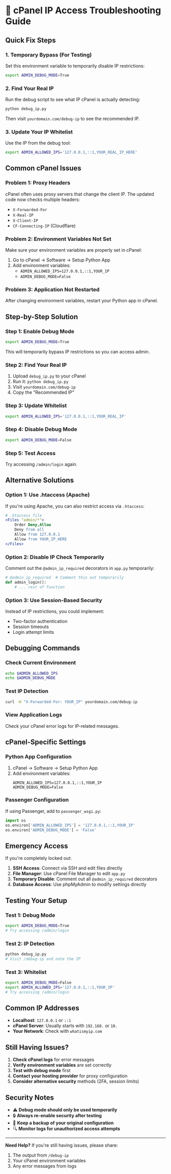 # 🔧 cPanel IP Access Troubleshooting Guide

## Quick Fix Steps

### 1. **Temporary Bypass (For Testing)**
Set this environment variable to temporarily disable IP restrictions:
```bash
export ADMIN_DEBUG_MODE=True
```

### 2. **Find Your Real IP**
Run the debug script to see what IP cPanel is actually detecting:
```bash
python debug_ip.py
```
Then visit `yourdomain.com/debug-ip` to see the recommended IP.

### 3. **Update Your IP Whitelist**
Use the IP from the debug tool:
```bash
export ADMIN_ALLOWED_IPS='127.0.0.1,::1,YOUR_REAL_IP_HERE'
```

## Common cPanel Issues

### **Problem 1: Proxy Headers**
cPanel often uses proxy servers that change the client IP. The updated code now checks multiple headers:
- `X-Forwarded-For`
- `X-Real-IP` 
- `X-Client-IP`
- `CF-Connecting-IP` (Cloudflare)

### **Problem 2: Environment Variables Not Set**
Make sure your environment variables are properly set in cPanel:
1. Go to cPanel → Software → Setup Python App
2. Add environment variables:
   - `ADMIN_ALLOWED_IPS=127.0.0.1,::1,YOUR_IP`
   - `ADMIN_DEBUG_MODE=False`

### **Problem 3: Application Not Restarted**
After changing environment variables, restart your Python app in cPanel.

## Step-by-Step Solution

### **Step 1: Enable Debug Mode**
```bash
export ADMIN_DEBUG_MODE=True
```
This will temporarily bypass IP restrictions so you can access admin.

### **Step 2: Find Your Real IP**
1. Upload `debug_ip.py` to your cPanel
2. Run it: `python debug_ip.py`
3. Visit `yourdomain.com/debug-ip`
4. Copy the "Recommended IP"

### **Step 3: Update Whitelist**
```bash
export ADMIN_ALLOWED_IPS='127.0.0.1,::1,YOUR_REAL_IP'
```

### **Step 4: Disable Debug Mode**
```bash
export ADMIN_DEBUG_MODE=False
```

### **Step 5: Test Access**
Try accessing `/admin/login` again.

## Alternative Solutions

### **Option 1: Use .htaccess (Apache)**
If you're using Apache, you can also restrict access via `.htaccess`:

```apache
# .htaccess file
<Files "admin/*">
    Order Deny,Allow
    Deny from all
    Allow from 127.0.0.1
    Allow from YOUR_IP_HERE
</Files>
```

### **Option 2: Disable IP Check Temporarily**
Comment out the `@admin_ip_required` decorators in `app.py` temporarily:

```python
# @admin_ip_required  # Comment this out temporarily
def admin_login():
    # ... rest of function
```

### **Option 3: Use Session-Based Security**
Instead of IP restrictions, you could implement:
- Two-factor authentication
- Session timeouts
- Login attempt limits

## Debugging Commands

### **Check Current Environment**
```bash
echo $ADMIN_ALLOWED_IPS
echo $ADMIN_DEBUG_MODE
```

### **Test IP Detection**
```bash
curl -H "X-Forwarded-For: YOUR_IP" yourdomain.com/debug-ip
```

### **View Application Logs**
Check your cPanel error logs for IP-related messages.

## cPanel-Specific Settings

### **Python App Configuration**
1. cPanel → Software → Setup Python App
2. Add environment variables:
   ```
   ADMIN_ALLOWED_IPS=127.0.0.1,::1,YOUR_IP
   ADMIN_DEBUG_MODE=False
   ```

### **Passenger Configuration**
If using Passenger, add to `passenger_wsgi.py`:
```python
import os
os.environ['ADMIN_ALLOWED_IPS'] = '127.0.0.1,::1,YOUR_IP'
os.environ['ADMIN_DEBUG_MODE'] = 'False'
```

## Emergency Access

If you're completely locked out:

1. **SSH Access**: Connect via SSH and edit files directly
2. **File Manager**: Use cPanel File Manager to edit `app.py`
3. **Temporary Disable**: Comment out all `@admin_ip_required` decorators
4. **Database Access**: Use phpMyAdmin to modify settings directly

## Testing Your Setup

### **Test 1: Debug Mode**
```bash
export ADMIN_DEBUG_MODE=True
# Try accessing /admin/login
```

### **Test 2: IP Detection**
```bash
python debug_ip.py
# Visit /debug-ip and note the IP
```

### **Test 3: Whitelist**
```bash
export ADMIN_DEBUG_MODE=False
export ADMIN_ALLOWED_IPS='127.0.0.1,::1,YOUR_IP'
# Try accessing /admin/login
```

## Common IP Addresses

- **Localhost**: `127.0.0.1` or `::1`
- **cPanel Server**: Usually starts with `192.168.` or `10.`
- **Your Network**: Check with `whatismyip.com`

## Still Having Issues?

1. **Check cPanel logs** for error messages
2. **Verify environment variables** are set correctly
3. **Test with debug mode** first
4. **Contact your hosting provider** for proxy configuration
5. **Consider alternative security** methods (2FA, session limits)

## Security Notes

- ⚠️ **Debug mode should only be used temporarily**
- 🔒 **Always re-enable security after testing**
- 📝 **Keep a backup of your original configuration**
- 🔍 **Monitor logs for unauthorized access attempts**

---

**Need Help?** If you're still having issues, please share:
1. The output from `/debug-ip`
2. Your cPanel environment variables
3. Any error messages from logs 